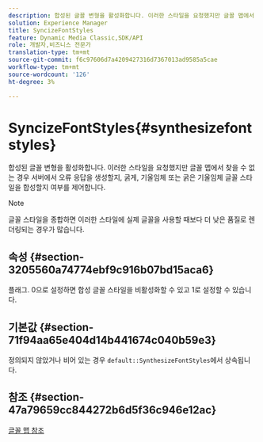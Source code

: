 ```yaml
---
description: 합성된 글꼴 변형을 활성화합니다. 이러한 스타일을 요청했지만 글꼴 맵에서 찾을 수 없는 경우 서버에서 오류 응답을 생성할지, 굵게, 기울임체 또는 굵은 기울임체 글꼴 스타일을 합성할지 여부를 제어합니다.
solution: Experience Manager
title: SyncizeFontStyles
feature: Dynamic Media Classic,SDK/API
role: 개발자,비즈니스 전문가
translation-type: tm+mt
source-git-commit: f6c97606d7a4209427316d7367013ad9585a5cae
workflow-type: tm+mt
source-wordcount: '126'
ht-degree: 3%

---
```



# SyncizeFontStyles{#synthesizefontstyles}

합성된 글꼴 변형을 활성화합니다. 이러한 스타일을 요청했지만 글꼴 맵에서 찾을 수 없는 경우 서버에서 오류 응답을 생성할지, 굵게, 기울임체 또는 굵은 기울임체 글꼴 스타일을 합성할지 여부를 제어합니다.

>[!NOTE]
>
>글꼴 스타일을 종합하면 이러한 스타일에 실제 글꼴을 사용할 때보다 더 낮은 품질로 렌더링되는 경우가 많습니다.

## 속성 {#section-3205560a74774ebf9c916b07bd15aca6}

플래그. 0으로 설정하면 합성 글꼴 스타일을 비활성화할 수 있고 1로 설정할 수 있습니다.

## 기본값 {#section-71f94aa65e404d14b441674c040b59e3}

정의되지 않았거나 비어 있는 경우 `default::SynthesizeFontStyles`에서 상속됩니다.

## 참조 {#section-47a79659cc844272b6d5f36c946e12ac}

[글꼴 맵 참조](../../../../../is-api/image-catalog/image-serving-api-ref/c-image-catalog-reference/c-font-map-reference/c-font-map-reference.md#concept-f81f319d03c646c5a8ef87b3277dd37d)
